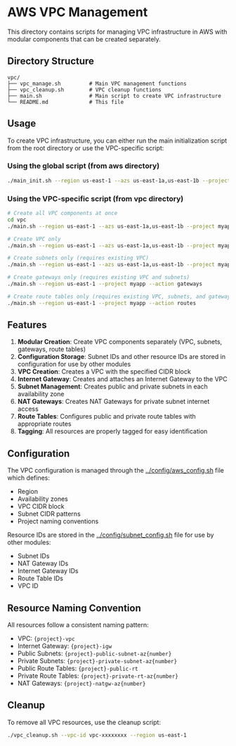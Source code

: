 # AWS VPC Management

This directory contains scripts for managing VPC infrastructure in AWS with modular components that can be created separately.

## Directory Structure

```
vpc/
├── vpc_manage.sh         # Main VPC management functions
├── vpc_cleanup.sh        # VPC cleanup functions
├── main.sh               # Main script to create VPC infrastructure
└── README.md             # This file
```

## Usage

To create VPC infrastructure, you can either run the main initialization script from the root directory or use the VPC-specific script:

### Using the global script (from aws directory)
```bash
./main_init.sh --region us-east-1 --azs us-east-1a,us-east-1b --project myapp
```

### Using the VPC-specific script (from vpc directory)
```bash
# Create all VPC components at once
cd vpc
./main.sh --region us-east-1 --azs us-east-1a,us-east-1b --project myapp

# Create VPC only
./main.sh --region us-east-1 --azs us-east-1a,us-east-1b --project myapp --action vpc

# Create subnets only (requires existing VPC)
./main.sh --region us-east-1 --azs us-east-1a,us-east-1b --project myapp --action subnets

# Create gateways only (requires existing VPC and subnets)
./main.sh --region us-east-1 --project myapp --action gateways

# Create route tables only (requires existing VPC, subnets, and gateways)
./main.sh --region us-east-1 --project myapp --action routes
```

## Features

1. **Modular Creation**: Create VPC components separately (VPC, subnets, gateways, route tables)
2. **Configuration Storage**: Subnet IDs and other resource IDs are stored in configuration for use by other modules
3. **VPC Creation**: Creates a VPC with the specified CIDR block
4. **Internet Gateway**: Creates and attaches an Internet Gateway to the VPC
5. **Subnet Management**: Creates public and private subnets in each availability zone
6. **NAT Gateways**: Creates NAT Gateways for private subnet internet access
7. **Route Tables**: Configures public and private route tables with appropriate routes
8. **Tagging**: All resources are properly tagged for easy identification

## Configuration

The VPC configuration is managed through the [../config/aws_config.sh](../config/aws_config.sh) file which defines:
- Region
- Availability zones
- VPC CIDR block
- Subnet CIDR patterns
- Project naming conventions

Resource IDs are stored in the [../config/subnet_config.sh](../config/subnet_config.sh) file for use by other modules:
- Subnet IDs
- NAT Gateway IDs
- Internet Gateway IDs
- Route Table IDs
- VPC ID

## Resource Naming Convention

All resources follow a consistent naming pattern:
- VPC: `{project}-vpc`
- Internet Gateway: `{project}-igw`
- Public Subnets: `{project}-public-subnet-az{number}`
- Private Subnets: `{project}-private-subnet-az{number}`
- Public Route Tables: `{project}-public-rt`
- Private Route Tables: `{project}-private-rt-az{number}`
- NAT Gateways: `{project}-natgw-az{number}`

## Cleanup

To remove all VPC resources, use the cleanup script:
```bash
./vpc_cleanup.sh --vpc-id vpc-xxxxxxxx --region us-east-1
```